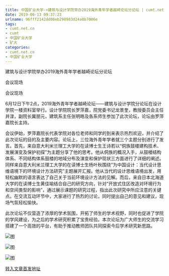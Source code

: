 ```yaml
---
title: 中国矿业大学->建筑与设计学院举办2019海外青年学者越崎论坛分论坛 | cumt.net.cn
date: 2019-06-13 09:37:23
urlname: 96fff2142dd08eb290983d24a8b7006e
tags: 
- cumt.net.cn
- cumt
- 中国矿业大学
- 矿大
categories:
- cumt.net.cn
- 中国矿业大学
---
```



建筑与设计学院举办2019海外青年学者越崎论坛分论坛

会议现场

会议现场

6月12日下午2点，2019海外青年学者越崎论坛——建筑与设计学院分论坛在设计学院一楼资料室举行。设计学院院长罗萍嘉，院党委书记龙景奎，教授委员会主任井渌，副院长冀朋元，建筑系主任张明皓及各系师生参加了此次论坛，论坛由罗萍嘉院长主持。

会议伊始，罗萍嘉院长代表学院对各位老师和同学的到来表示热烈欢迎，并介绍了此次论坛的目的及主要内容。论坛上，三位海外青年学者就三个主题分别进行了发言。首先，来自意大利米兰理工大学的在读博士生王诗若以“侗族鼓楼建构技术、发展演变及保护初探”为主题分享了他的思考。他从侗族的概况入手，从鼓楼结构体系、不同结构体系鼓楼的地域分布及演变和保护现状三方面进行了详细的阐述。同样来自意大利米兰理工大学的在读博士生杨叶秋围绕“为中国设计：当代设计思维语境下的环境设计方法研究”主题展开汇报。他从当代的设计思维语境出发，用轻松幽默的语言表达了自己关于当前环境设计方法的见解。而后，来自日本北海道大学的在读博士生黄佳喻结合自己的研究方向，针对“开放式住区改造对环境行为和空间类型的影响”，通过展示课题的研究过程，指出此次研究中所应注意的关键点。在交流互动环节中，大家进行了热烈的讨论，同时提出自己的意见和建议，现场气氛轻松愉快。

此次论坛不仅营造了浓厚的学术氛围，开拓了师生的学术视野，同时也促进了学院的学风建设，为之后的学术研究积累了宝贵经验。本次论坛为广大师生的交流学习搭建了一个高效的平台，有助于推动教师团队共同探索今后学术研究新思路。



![图](http://xwzx.cumt.edu.cn/_upload/article/images/c3/40/6776fd0b4e70ba63ad16e30a0d4b/c6091e94-12fa-4d00-96c0-efae2089a1a6.jpg)

![图](http://xwzx.cumt.edu.cn/_upload/article/images/c3/40/6776fd0b4e70ba63ad16e30a0d4b/d11f3750-b415-48fb-8f7b-dffad510c00f.jpg)

![图](http://xwzx.cumt.edu.cn/_upload/article/images/c3/40/6776fd0b4e70ba63ad16e30a0d4b/0b8b2947-3ba1-4a8b-85bb-8dfda9225f54.jpg)

[转入文章首发地址](http://xwzx.cumt.edu.cn/13/8a/c523a529290/page.htm)
